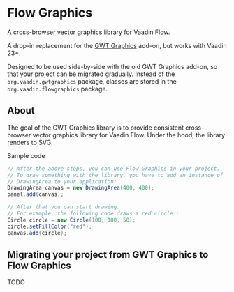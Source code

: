 # Flow Graphics

A cross-browser vector graphics library for Vaadin Flow.

A drop-in replacement for the [GWT Graphics](https://vaadin.com/directory/component/gwt-graphics)
add-on, but works with Vaadin 23+.

Designed to be used side-by-side with the old GWT Graphics add-on, so that your
project can be migrated gradually. Instead of the `org.vaadin.gwtgraphics` package,
classes are stored in the `org.vaadin.flowgraphics` package.

## About

The goal of the GWT Graphics library is to provide consistent cross-browser vector graphics library
for Vaadin Flow. Under the hood, the library renders to SVG.

Sample code
```java
// After the above steps, you can use Flow Graphics in your project. 
// To draw something with the library, you have to add an instance of 
// DrawingArea to your application:
DrawingArea canvas = new DrawingArea(400, 400);
panel.add(canvas);

// After that you can start drawing. 
// For example, the following code draws a red circle :
Circle circle = new Circle(100, 100, 50);
circle.setFillColor("red");
canvas.add(circle);
```

## Migrating your project from GWT Graphics to Flow Graphics

TODO
